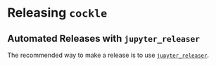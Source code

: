 # Releasing `cockle`

## Automated Releases with `jupyter_releaser`

The recommended way to make a release is to use
[`jupyter_releaser`](https://jupyter-releaser.readthedocs.io/en/latest/get_started/making_release_from_repo.html).
